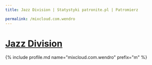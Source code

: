 ```yaml
---
title: Jazz Division | Statystyki patronite.pl | Patromierz

permalink: /mixcloud.com.wendro
---
```


# [Jazz Division](https://patronite.pl/mixcloud.com.wendro)

{% include profile.md name="mixcloud.com.wendro" prefix="m" %}
